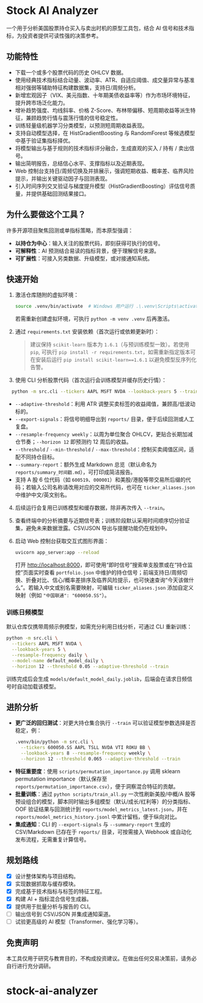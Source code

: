 # Stock AI Analyzer

一个用于分析美国股票持仓买入与卖出时机的原型工具包，结合 AI 信号和技术指标，为投资者提供可读性强的决策参考。

## 功能特性

- 下载一个或多个股票代码的历史 OHLCV 数据。
- 使用经典技术指标结合动量、波动率、ATR、自适应阈值、成交量异常与基准相对强弱等辅助特征构建数据集，支持日/周频分析。
- 新增宏观因子（VIX、美元指数、十年期美债收益率等）作为市场环境特征，提升跨市场泛化能力。
- 增补趋势强度、均线斜率、价格 Z-Score、布林带偏移、短周期收益等派生特征，兼顾趋势行情与震荡行情的信号稳定性。
- 训练轻量级机器学习分类模型，以预测短周期收益表现。
- 支持自动模型选择，在 HistGradientBoosting 与 RandomForest 等候选模型中基于验证集指标择优。
- 将模型输出与基于规则的技术指标评分融合，生成直观的买入 / 持有 / 卖出信号。
- 输出简明报告，总结信心水平、支撑指标以及近期表现。
- Web 控制台支持日/周频切换及并排展示，强调短期收益、概率差、临界风险提示，并输出关键驱动因子与回测表现。
- 引入时间序列交叉验证与梯度提升模型（HistGradientBoosting）评估信号质量，并提供基础回测结果接口。

## 为什么要做这个工具？

许多开源项目聚焦回测或单指标策略，而本原型强调：

- **以持仓为中心**：输入关注的股票代码，即刻获得可执行的信号。
- **可解释性**：AI 预测结合易读的指标背景，便于理解信号来源。
- **可扩展性**：可接入另类数据、升级模型，或对接通知系统。

## 快速开始

1. 激活仓库随附的虚拟环境：

   ```bash
   source .venv/bin/activate  # Windows 用户运行 .\.venv\Scripts\activate
   ```

   若需重新创建虚拟环境，可执行 `python -m venv .venv` 后再激活。
2. 通过 `requirements.txt` 安装依赖（首次运行或依赖更新时）：

   > 建议保持 `scikit-learn` 版本为 `1.6.1`（与预训练模型一致）。若使用 `pip`, 可执行 `pip install -r requirements.txt`，如需重新指定版本可在安装后运行 `pip install scikit-learn==1.6.1` 以避免模型反序列化告警。
   >
3. 使用 CLI 分析股票代码（首次运行会训练模型并缓存历史行情）：

```bash
  python -m src.cli --tickers AAPL MSFT NVDA --lookback-years 5 --train --resample-frequency weekly --horizon 12 --threshold 0.06 --adaptive-threshold --export-signals --summary-report
```

- `--adaptive-threshold`：利用 ATR 调整买卖标签的收益阈值，兼顾高/低波动标的。
- `--export-signals`：将信号明细导出到 `reports/` 目录，便于后续回测或人工复盘。
- `--resample-frequency weekly`：以周为单位聚合 OHLCV，更贴合长期加减仓节奏；`--horizon 12` 即预测约 12 周后的收益。
- `--threshold` / `--min-threshold` / `--max-threshold`：控制买卖阈值区间，适配不同持仓目标。
- `--summary-report`：额外生成 Markdown 总览（默认命名为 `reports/summary_时间戳.md`），可打印成简洁报告。
- 支持 A 股 6 位代码（如 `600519`、`000001`）和美股/港股等带交易所后缀的代码；若输入公司名称请改用对应的交易所代码，也可在 `ticker_aliases.json` 中维护中文/英文别名。

4. 后续运行会复用已训练模型和缓存数据，除非再次传入 `--train`。
5. 查看终端中的分析摘要与近期信号表；训练阶段默认采用时间顺序切分验证集，避免未来数据泄露。CSV/JSON 导出与提醒功能仍在规划中。
6. 启动 Web 控制台获取交互式图形界面：

   ```bash
   uvicorn app_server:app --reload
   ```

   打开 [http://localhost:8000](http://localhost:8000)，即可使用“即时信号”搜索单支股票或在“持仓监控”页面实时查看 `portfolio.json` 中维护的持仓信号；前端支持日/周频切换、折叠对比、信心/概率差排序及临界风险提示，也可快速查询“今天该做什么”。若输入中文或别名需要映射，可编辑 `ticker_aliases.json` 添加自定义映射（例如 `"中国联通": "600050.SS"`）。

### 训练日频模型

默认仓库仅携带周频示例模型，如需充分利用日线分析，可通过 CLI 重新训练：

```bash
python -m src.cli \
  --tickers AAPL MSFT NVDA \
  --lookback-years 5 \
  --resample-frequency daily \
  --model-name default_model_daily \
  --horizon 12 --threshold 0.05 --adaptive-threshold --train
```

训练完成后会生成 `models/default_model_daily.joblib`，后端会在请求日频信号时自动加载该模型。

## 进阶分析

- **更广泛的回归测试**：对更大持仓集合执行 `--train` 可以验证模型参数选择是否稳定，例：
  ```bash
  .venv/bin/python -m src.cli \
    --tickers 600050.SS AAPL TSLL NVDA VTI ROKU BB \
    --lookback-years 8 --resample-frequency weekly \
    --horizon 12 --threshold 0.065 --adaptive-threshold --train
  ```
- **特征重要度**：使用 `scripts/permutation_importance.py` 调用 sklearn permutation importance（默认保存至 `reports/permutation_importance.csv`），便于洞察混合特征的贡献。
- **批量训练**：通过 `python scripts/train_all.py` 一次性刷新美股/中概/A 股等预设组合的模型，脚本同时输出多组模型（默认/成长/红利等）的分类指标、OOF 验证结果与回测统计到 `reports/model_metrics_latest.json`，并在 `reports/model_metrics_history.jsonl` 中累计留档，便于纵向对比。
- **集成通知**：CLI 的 `--export-signals` 与 `--summary-report` 生成的 CSV/Markdown 已存在于 `reports/` 目录，可按需接入 Webhook 或自动化发布流程，无需重复计算信号。

## 规划路线

- [X] 设计整体架构与项目结构。
- [X] 实现数据抓取与缓存模块。
- [X] 完成基于技术指标与标签的特征工程。
- [X] 构建 AI + 指标混合信号生成器。
- [X] 提供用于批量分析与报告的 CLI。
- [ ] 输出信号到 CSV/JSON 并集成通知渠道。
- [ ] 试验更高级的 AI 模型（Transformer、强化学习等）。

## 免责声明

本工具仅用于研究与教育目的，不构成投资建议。在做出任何交易决策前，请务必自行进行充分调研。

# stock-ai-analyzer
